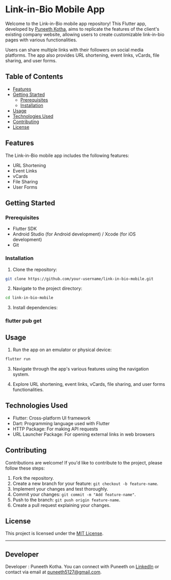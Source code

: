 # Link-in-Bio Mobile App

Welcome to the Link-in-Bio mobile app repository! This Flutter app, developed by [Puneeth Kotha](https://github.com/puneethkotha), aims to replicate the features of the client's existing company website, allowing users to create customizable link-in-bio pages with various functionalities.

Users can share multiple links with their followers on social media platforms. The app also provides URL shortening, event links, vCards, file sharing, and user forms.

## Table of Contents
- [Features](#features)
- [Getting Started](#getting-started)
  - [Prerequisites](#prerequisites)
  - [Installation](#installation)
- [Usage](#usage)
- [Technologies Used](#technologies-used)
- [Contributing](#contributing)
- [License](#license)

## Features

The Link-in-Bio mobile app includes the following features:

- URL Shortening
- Event Links
- vCards
- File Sharing
- User Forms

## Getting Started

### Prerequisites

- Flutter SDK
- Android Studio (for Android development) / Xcode (for iOS development)
- Git

### Installation

1. Clone the repository:
```bash
git clone https://github.com/your-username/link-in-bio-mobile.git
```

2. Navigate to the project directory:
```bash
cd link-in-bio-mobile
```

3. Install dependencies:
### flutter pub get

## Usage
1. Run the app on an emulator or physical device:
```bash
flutter run
```

3. Navigate through the app's various features using the navigation system.

4. Explore URL shortening, event links, vCards, file sharing, and user forms functionalities.

## Technologies Used

- Flutter: Cross-platform UI framework
- Dart: Programming language used with Flutter
- HTTP Package: For making API requests
- URL Launcher Package: For opening external links in web browsers

## Contributing

Contributions are welcome! If you'd like to contribute to the project, please follow these steps:

1. Fork the repository.
2. Create a new branch for your feature: `git checkout -b feature-name`.
3. Implement your changes and test thoroughly.
4. Commit your changes: `git commit -m "Add feature-name"`.
5. Push to the branch: `git push origin feature-name`.
6. Create a pull request explaining your changes.

## License

This project is licensed under the [MIT License](LICENSE).

---
## Developer

Developer : Puneeth Kotha. 
You can connect with Puneeth on [LinkedIn](https://www.linkedin.com/in/puneeth-kotha-760360215/) or contact via email at puneeth5127@gmail.com.





